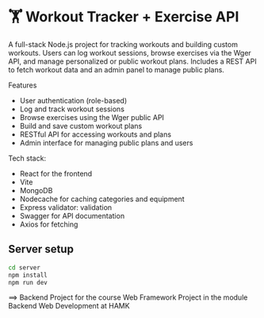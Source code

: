 # 🏋️ Workout Tracker + Exercise API
A full-stack Node.js project for tracking workouts and building custom workouts. Users can log workout sessions, browse exercises via the Wger API, and manage personalized or public workout plans. Includes a REST API to fetch workout data and an admin panel to manage public plans.

Features
- User authentication (role-based)
- Log and track workout sessions
- Browse exercises using the Wger public API
- Build and save custom workout plans
- RESTful API for accessing workouts and plans
- Admin interface for managing public plans and users

Tech stack:
- React for the frontend
- Vite
- MongoDB
- Nodecache for caching categories and equipment
- Express validator: validation
- Swagger for API documentation
- Axios for fetching

## Server setup

```sh
cd server
npm install
npm run dev
```

==> Backend Project for the course Web Framework Project in the module Backend Web Development at HAMK
